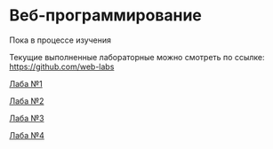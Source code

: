 # Веб-программирование

Пока в процессе изучения

Текущие выполненные лабораторные можно смотреть по ссылке: https://github.com/web-labs

[Лаба №1](https://github.com/web-labs/Web-Lab-1)

[Лаба №2](https://github.com/web-labs/Web-Lab-2)

[Лаба №3](https://github.com/web-labs/Web-Lab-3)

[Лаба №4](https://github.com/web-labs/Web-Lab-4)
